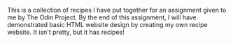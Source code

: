 This is a collection of recipes I have put together for an assignment given to me by The Odin Project. By the end of this assignment, I will have demonstrated basic HTML website design by creating my own recipe website. It isn't pretty, but it has recipes!
